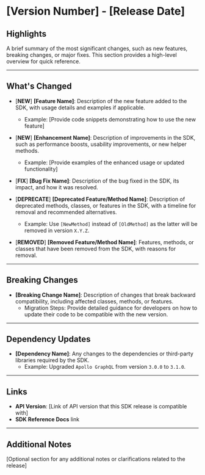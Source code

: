 # [Version Number] - [Release Date]

## Highlights
A brief summary of the most significant changes, such as new features, breaking changes, or major fixes. This section provides a high-level overview for quick reference.

---

## What's Changed
- [**NEW**] **[Feature Name]**: Description of the new feature added to the SDK, with usage details and examples if applicable.
    - Example: [Provide code snippets demonstrating how to use the new feature]

- [**NEW**] **[Enhancement Name]**: Description of improvements in the SDK, such as performance boosts, usability improvements, or new helper methods.
    - Example: [Provide examples of the enhanced usage or updated functionality]

- [**FIX**] **[Bug Fix Name]**: Description of the bug fixed in the SDK, its impact, and how it was resolved.

- [**DEPRECATE**] **[Deprecated Feature/Method Name]**: Description of deprecated methods, classes, or features in the SDK, with a timeline for removal and recommended alternatives.
    - Example: Use `[NewMethod]` instead of `[OldMethod]` as the latter will be removed in version `X.Y.Z`.

- [**REMOVED**] **[Removed Feature/Method Name]**: Features, methods, or classes that have been removed from the SDK, with reasons for removal.

---

## Breaking Changes
- **[Breaking Change Name]**: Description of changes that break backward compatibility, including affected classes, methods, or features.
    - Migration Steps: Provide detailed guidance for developers on how to update their code to be compatible with the new version.

---

## Dependency Updates
- **[Dependency Name]**: Any changes to the dependencies or third-party libraries required by the SDK.
    - Example: Upgraded `Apollo GraphQL` from version `3.0.0` to `3.1.0`.

  
---

## Links
- **API Version**: [Link of API version that this SDK release is compatible with]
- **SDK Reference Docs** link

---

## Additional Notes
[Optional section for any additional notes or clarifications related to the release]